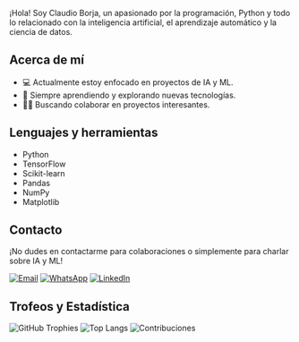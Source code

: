 ¡Hola! Soy Claudio Borja, un apasionado por la programación, Python y todo lo relacionado con la inteligencia artificial, el aprendizaje automático y la ciencia de datos.

## Acerca de mí

- 💻 Actualmente estoy enfocado en proyectos de IA y ML.
- 🌱 Siempre aprendiendo y explorando nuevas tecnologías.
- 👨‍💻 Buscando colaborar en proyectos interesantes.

## Lenguajes y herramientas

- Python
- TensorFlow
- Scikit-learn
- Pandas
- NumPy
- Matplotlib

## Contacto

¡No dudes en contactarme para colaboraciones o simplemente para charlar sobre IA y ML!

[![Email](https://img.shields.io/badge/Email-Contact%20Me-blue)](mailto:claudio-borja@hotmail.com)
[![WhatsApp](https://img.shields.io/badge/WhatsApp-Chat%20with%20Me-brightgreen?logo=whatsapp)](https://wa.me/+593989026071)
[![LinkedIn](https://img.shields.io/badge/LinkedIn-Profile-blue)](https://www.linkedin.com/in/claudioborja)

##  Trofeos y Estadística
![GitHub Trophies](https://github-profile-trophy.vercel.app/?username=claudioborja)
![Top Langs](https://github-readme-stats.vercel.app/api/top-langs/?username=claudioborja)
![Contribuciones](https://github-readme-stats.vercel.app/api?username=claudioborja&count_private=true&show_icons=true&theme=default&hide=contribs,prs)



